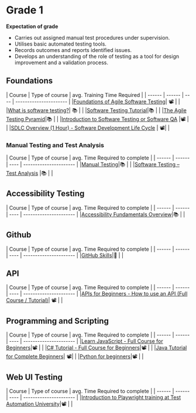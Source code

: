 # Grade 1

**Expectation of grade**

- Carries out assigned manual test procedures under supervision.
- Utilises basic automated testing tools.
- Records outcomes and reports identified issues.
- Develops an understanding of the role of testing as a tool for design improvement and a validation process.


 
## Foundations

| Course | Type of course | avg. Training Time Required |
| ------ | ------ | ---- | ---------------------- |
|[Foundations of Agile Software Testing](https://www.udemy.com/course/foundations-of-agile-software-testing-j/)| 📽️ | | 
|[What is software testing?](https://www.ibm.com/topics/software-testing)| 📚 | | 
|[Software Testing Tutorial](https://www.javatpoint.com/software-testing-tutorial)|📚 | | 
|[The Agile Testing Pyramid](https://www.agilecoachjournal.com/2014-01-28/the-agile-testing-pyramid#:~:text=The%20Agile%20Testing%20Pyramid%20is,and%20testing%20for%20iterative%20development.&text=The%20great%20majority%20of%20testing,middle%20tier%20to%20test%20services.)|📚 | | 
|[Introduction to Software Testing or Software QA](https://www.udemy.com/course/introduction-to-software-testing-or-software-qa/) |📽️ | | 
|[SDLC Overview (1 Hour) - Software Development Life Cycle](https://www.udemy.com/course/sdlc-phases/) | 📽️| | 

### Manual Testing and Test Analysis
| Course | Type of course | avg. Time Required to complete |
| ------ | ------ | ---- | ---------------------- |
|[Manual Testing](https://www.javatpoint.com/manual-testing)|📚 | | 
|[Software Testing – Test Analysis](https://www.geeksforgeeks.org/software-testing-test-analysis/) |📚 | | 

## Accessibility Testing
| Course | Type of course | avg. Time Required to complete |
| ------ | ------ | ---- | ---------------------- |
|[Accessibility Fundamentals Overview](https://www.w3.org/WAI/fundamentals/)|📚 | | 

## Github
| Course | Type of course | avg. Time Required to complete |
| ------ | ------ | ---- | ---------------------- |
|[GitHub Skills](https://skills.github.com/)|🔧  | | 

## API
| Course | Type of course | avg. Time Required to complete |
| ------ | ------ | ---- | ---------------------- |
|[APIs for Beginners - How to use an API (Full Course / Tutorial)](https://youtu.be/GZvSYJDk-us?si=IS7N9Pd-CFvhLw23)| 📽️ | | 

## Programming and Scripting
| Course | Type of course | avg. Time Required to complete |
| ------ | ------ | ---- | ---------------------- |
|[Learn JavaScript - Full Course for Beginners](https://youtu.be/PkZNo7MFNFg?si=SmulnMptXXtkGl0c)|📽️ | | 
|[C# Tutorial - Full Course for Beginners](https://youtu.be/GhQdlIFylQ8?si=2ax24zCJmZtMtJCM)|📽️ | | 
|[Java Tutorial for Complete Beginners](https://www.udemy.com/course/java-tutorial/)| 📽️| | 
|[Python for beginners](https://www.udemy.com/course/python-core-and-advanced/)|📽️ | | 

## Web UI Testing
| Course | Type of course | avg. Time Required to complete |
| ------ | ------ | ---- | ---------------------- |
|[Introduction to Playwright training at Test Automation University](https://testautomationu.applitools.com/playwright-intro/)|📽️ | | 